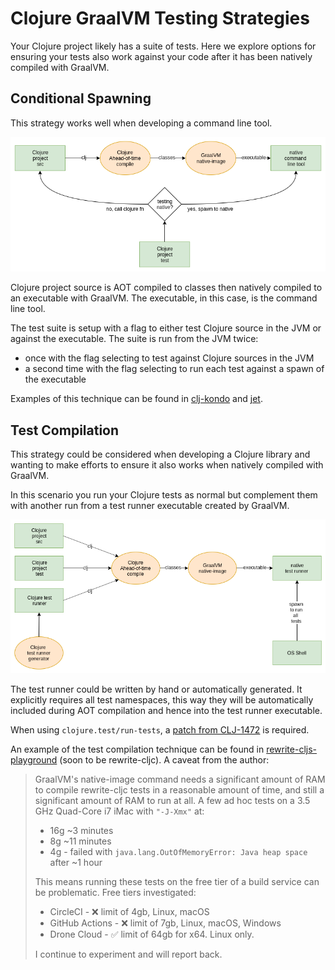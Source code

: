 # Clojure GraalVM Testing Strategies

Your Clojure project likely has a suite of tests. Here we explore options
for ensuring your tests also work against your code after it has been natively
compiled with GraalVM.

## Conditional Spawning

This strategy works well when developing a command line tool.

![conditional spawning](clj-graal-testing-conditional-spawn.png)

Clojure project source is AOT compiled to classes then natively compiled to
an executable with GraalVM. The executable, in this case, is the command line
tool.

The test suite is setup with a flag to either test Clojure source in the JVM or
against the executable. The suite is run from the JVM twice:

* once with the flag selecting to test against Clojure sources in the JVM
* a second time with the flag selecting to run each test against a spawn of the executable

Examples of this technique can be found in [clj-kondo](https://github.com/borkdude/clj-kondo/blob/875a6bcf660fab60e3037b862edcab23dbc6124a/test/clj_kondo/test_utils.clj#L121)
and [jet](https://github.com/borkdude/jet/blob/92e186a020193645fbca5832b07c5d7c21ef9182/test/jet/test_utils.clj#L19).

## Test Compilation

This strategy could be considered when developing a Clojure library and wanting
to make efforts to ensure it also works when natively compiled with GraalVM.

In this scenario you run your Clojure tests as normal but complement them with
another run from a test runner executable created by GraalVM.

![test compilation](clj-graal-testing-compile.png)

The test runner could be written by hand or automatically generated. It explicitly
requires all test namespaces, this way they will be automatically included
during AOT compilation and hence into the test runner executable.

When using `clojure.test/run-tests`, a [patch from CLJ-1472](../CLJ-1472/README.md)
is required.

An example of the test compilation technique can be found in
[rewrite-cljs-playground](https://github.com/lread/rewrite-cljs-playground/blob/master/script/graal-tests.sh)
(soon to be rewrite-cljc). A caveat from the author:

> GraalVM's native-image command needs a significant amount of RAM to compile
rewrite-cljc tests in a reasonable amount of time, and still a significant
amount of RAM to run at all. A few ad hoc tests on a 3.5 GHz Quad-Core i7 iMac
with `"-J-Xmx"` at:
>
> * 16g ~3 minutes
> * 8g ~11 minutes
> * 4g - failed with `java.lang.OutOfMemoryError: Java heap space` after ~1 hour
>
> This means running these tests on the free tier of a build service can be
problematic. Free tiers investigated:
>
> * CircleCI - ❌ limit of 4gb, Linux, macOS
> * GitHub Actions - ❌ limit of 7gb, Linux, macOS, Windows
> * Drone Cloud - ✅ limit of 64gb for x64. Linux only.
>
> I continue to experiment and will report back.
